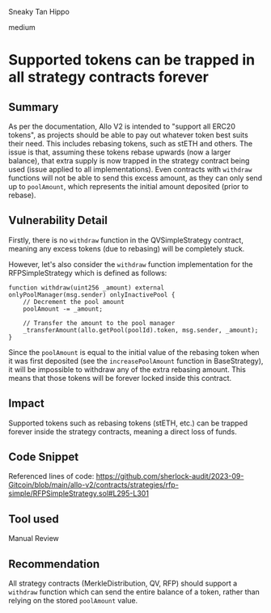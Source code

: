 Sneaky Tan Hippo

medium

# Supported tokens can be trapped in all strategy contracts forever
## Summary

As per the documentation, Allo V2 is intended to "support all ERC20 tokens", as projects should be able to pay out whatever token best suits their need. This includes rebasing tokens, such as stETH and others. The issue is that, assuming these tokens rebase upwards (now a larger balance), that extra supply is now trapped in the strategy contract being used (issue applied to all implementations). Even contracts with `withdraw` functions will not be able to send this excess amount, as they can only send up to `poolAmount`, which represents the initial amount deposited (prior to rebase).

## Vulnerability Detail

Firstly, there is no `withdraw` function in the QVSimpleStrategy contract, meaning any excess tokens (due to rebasing) will be completely stuck.

However, let's also consider the `withdraw` function implementation for the RFPSimpleStrategy which is defined as follows:
```solidity
function withdraw(uint256 _amount) external onlyPoolManager(msg.sender) onlyInactivePool {
    // Decrement the pool amount
    poolAmount -= _amount;

    // Transfer the amount to the pool manager
    _transferAmount(allo.getPool(poolId).token, msg.sender, _amount);
}
```

Since the `poolAmount` is equal to the initial value of the rebasing token when it was first deposited (see the `increasePoolAmount` function in BaseStrategy), it will be impossible to withdraw any of the extra rebasing amount. This means that those tokens will be forever locked inside this contract.

## Impact

Supported tokens such as rebasing tokens (stETH, etc.) can be trapped forever inside the strategy contracts, meaning a direct loss of funds.

## Code Snippet

Referenced lines of code:
https://github.com/sherlock-audit/2023-09-Gitcoin/blob/main/allo-v2/contracts/strategies/rfp-simple/RFPSimpleStrategy.sol#L295-L301

## Tool used

Manual Review

## Recommendation

All strategy contracts (MerkleDistribution, QV, RFP) should support a `withdraw` function which can send the entire balance of a token, rather than relying on the stored `poolAmount` value.